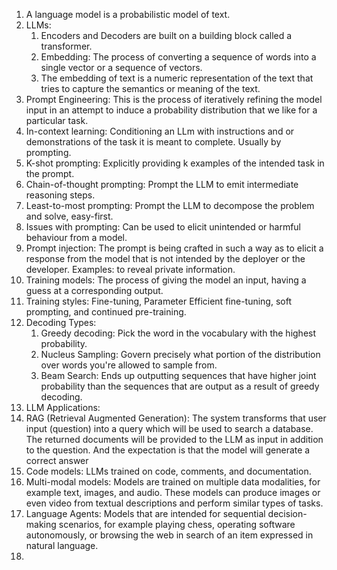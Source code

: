 1. A language model is a probabilistic model of text.
2. LLMs:
   1. Encoders and Decoders are built on a building block called a transformer.
   2. Embedding: The process of converting a sequence of words into a single vector or a sequence of vectors.
   3. The embedding of text is a numeric representation of the text that tries to capture the semantics or meaning of the text.
3. Prompt Engineering: This is the process of iteratively refining the model input in an attempt to induce a probability distribution that we like for a particular task.
4. In-context learning: Conditioning an LLm with instructions and or demonstrations of the task it is meant to complete. Usually by prompting.
5. K-shot prompting: Explicitly providing k examples of the intended task in the prompt.
6. Chain-of-thought prompting: Prompt the LLM to emit intermediate reasoning steps.
7. Least-to-most prompting: Prompt the LLM to decompose the problem and solve, easy-first.
8. Issues with prompting: Can be used to elicit unintended or harmful behaviour from a model.
9. Prompt injection: The prompt is being crafted in such a way as to elicit a response from the model that is not intended by the deployer or the developer. Examples: to reveal private information.
10. Training models: The process of giving the model an input, having a guess at a corresponding output.
11. Training styles: Fine-tuning, Parameter Efficient fine-tuning, soft prompting, and continued pre-training.
12. Decoding Types:
    1. Greedy decoding: Pick the word in the vocabulary with the highest probability.
    2. Nucleus Sampling: Govern precisely what portion of the distribution over words you're allowed to sample from.
    3. Beam Search: Ends up outputting sequences that have higher joint probability than the sequences that are output as a result of greedy decoding.
13. LLM Applications:       
   1. RAG (Retrieval Augmented Generation): The system transforms that user input (question) into a query which will be used to search a database. The returned documents will be provided to the LLM as input in addition to the question. And the expectation is that the model will generate a correct answer
   2. Code models: LLMs trained on code, comments, and documentation.
   3. Multi-modal models: Models are trained on multiple data modalities, for example text, images, and audio. These models can produce images or even video from textual descriptions and perform similar types of tasks.
   4. Language Agents: Models that are intended for sequential decision-making scenarios, for example playing chess, operating software autonomously, or browsing the web in search of an item expressed in natural language.
17. 
